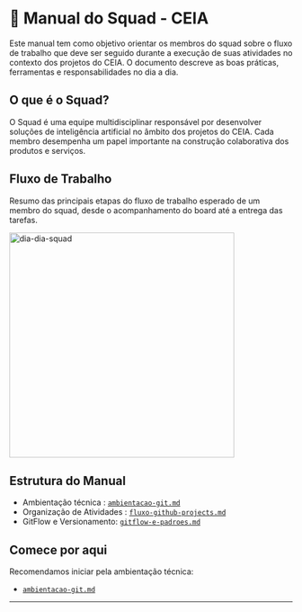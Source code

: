 # 👥 Manual do Squad - CEIA

Este manual tem como objetivo orientar os membros do squad sobre o fluxo de trabalho que deve ser seguido durante a execução de suas atividades no contexto dos projetos do CEIA. O documento descreve as boas práticas, ferramentas e responsabilidades no dia a dia.

## O que é o Squad?

O Squad é uma equipe multidisciplinar responsável por desenvolver soluções de inteligência artificial no âmbito dos projetos do CEIA. Cada membro desempenha um papel importante na construção colaborativa dos produtos e serviços.

## Fluxo de Trabalho

Resumo das principais etapas do fluxo de trabalho esperado de um membro do squad, desde o acompanhamento do board até a entrega das tarefas.

<img width="400" alt="dia-dia-squad" src="https://github.com/user-attachments/assets/d8235681-6114-4879-b4d0-fb6197af23e6" />

## Estrutura do Manual

- Ambientação técnica : [`ambientacao-git.md`](./ambientacao-git.md)
- Organização de Atividades : [`fluxo-github-projects.md`](./fluxo-github-projects.md)
- GitFlow e Versionamento: [`gitflow-e-padroes.md`](./gitflow-e-padroes.md)
  
## Comece por aqui

Recomendamos iniciar pela ambientação técnica:
- [`ambientacao-git.md`](./ambientacao-git.md)


---
